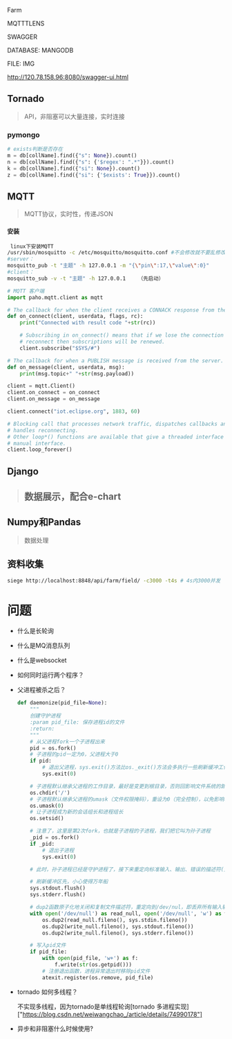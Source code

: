 

Farm

MQTTTLENS

SWAGGER

DATABASE: MANGODB

FILE: IMG



http://120.78.158.96:8080/swagger-ui.html



## Tornado

> API，非阻塞可以大量连接，实时连接

### pymongo

```python
# exists判断是否存在
m = db[collName].find({"s": None}).count()  
n = db[collName].find({"s": {'$regex': ".*"}}).count()  
k = db[collName].find({"si": None}).count()  
z = db[collName].find({"si": {'$exists': True}}).count()  
```



## MQTT

> MQTT协议，实时性，传递JSON

#### 安装

[centos6.5 mosquitto 安装]:https://app.yinxiang.com/shard/s2/nl/16139344/a7cea12a-05ad-43dc-b915-73de664d9afb
[如何使用mqtt]:https://zhuanlan.zhihu.com/p/31284319

```bash
 linux下安装MQTT
/usr/sbin/mosquitto -c /etc/mosquitto/mosquitto.conf #不会修改就不要乱修改 -d 守护进程后台运行
#server：
mosquitto_pub -t "主题" -h 127.0.0.1 -m "{\"pin\":17,\"value\":0}"
#client：
mosquitto_sub -v -t "主题" -h 127.0.0.1    （先启动）
```



```python
# MQTT 客户端
import paho.mqtt.client as mqtt

# The callback for when the client receives a CONNACK response from the server.
def on_connect(client, userdata, flags, rc):
    print("Connected with result code "+str(rc))

    # Subscribing in on_connect() means that if we lose the connection and
    # reconnect then subscriptions will be renewed.
    client.subscribe("$SYS/#")

# The callback for when a PUBLISH message is received from the server.
def on_message(client, userdata, msg):
    print(msg.topic+" "+str(msg.payload))

client = mqtt.Client()
client.on_connect = on_connect
client.on_message = on_message

client.connect("iot.eclipse.org", 1883, 60)

# Blocking call that processes network traffic, dispatches callbacks and
# handles reconnecting.
# Other loop*() functions are available that give a threaded interface and a
# manual interface.
client.loop_forever()
```

## Django

> ## 数据展示，配合e-chart



## Numpy和Pandas

> 数据处理

## 资料收集

[pymongo API]: http://api.mongodb.com/python/current/api/index.html
[pymongo 文档]: http://api.mongodb.com/python/current/tutorial.html
[什么是bson]: https://pypi.python.org/pypi/python-bsonjs
[tornado 入门 request]: https://moreoronce.gitbooks.io/learnpython/content/300/308.html
[python如何构建MQ消息队列]: https://www.rabbitmq.com/tutorials/tutorial-one-python.html
[tornado 项目启动]: https://mirrors.segmentfault.com/itt2zh/ch1.html#ch1-1-1
[tornado 中文文档]: http://tornado-zh.readthedocs.io/zh/latest/httpclient.html#request

```bash
siege http://localhost:8848/api/farm/field/ -c3000 -t4s # 4s内3000并发
```



# 问题

- 什么是长轮询

- 什么是MQ消息队列

- 什么是websocket

- 如何同时运行两个程序？

- 父进程被杀之后？

  ```python
  def daemonize(pid_file=None):
      """
      创建守护进程
      :param pid_file: 保存进程id的文件
      :return:
      """
      # 从父进程fork一个子进程出来
      pid = os.fork()
      # 子进程的pid一定为0，父进程大于0
      if pid:
          # 退出父进程，sys.exit()方法比os._exit()方法会多执行一些刷新缓冲工作
          sys.exit(0)

      # 子进程默认继承父进程的工作目录，最好是变更到根目录，否则回影响文件系统的卸载
      os.chdir('/')
      # 子进程默认继承父进程的umask（文件权限掩码），重设为0（完全控制），以免影响程序读写文件
      os.umask(0)
      # 让子进程成为新的会话组长和进程组长
      os.setsid()

      # 注意了，这里是第2次fork，也就是子进程的子进程，我们把它叫为孙子进程
      _pid = os.fork()
      if _pid:
          # 退出子进程
          sys.exit(0)

      # 此时，孙子进程已经是守护进程了，接下来重定向标准输入、输出、错误的描述符(是重定向而不是关闭, 这样可以避免程序在 print 的时候出错)

      # 刷新缓冲区先，小心使得万年船
      sys.stdout.flush()
      sys.stderr.flush()

      # dup2函数原子化地关闭和复制文件描述符，重定向到/dev/nul，即丢弃所有输入输出
      with open('/dev/null') as read_null, open('/dev/null', 'w') as write_null:
          os.dup2(read_null.fileno(), sys.stdin.fileno())
          os.dup2(write_null.fileno(), sys.stdout.fileno())
          os.dup2(write_null.fileno(), sys.stderr.fileno())

      # 写入pid文件
      if pid_file:
          with open(pid_file, 'w+') as f:
              f.write(str(os.getpid()))
          # 注册退出函数，进程异常退出时移除pid文件
          atexit.register(os.remove, pid_file)
  ```

- tornado 如何多线程？

  不实现多线程，因为tornado是单线程轮询[tornado 多进程实现]["https://blog.csdn.net/weiwangchao_/article/details/74990178"]

- 异步和非阻塞什么时候使用?
